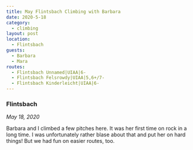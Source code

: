 ```yaml
---
title: May Flintsbach Climbing with Barbara
date: 2020-5-18
category:
  - climbing
layout: post
location:
  - Flintsbach
guests:
  - Barbara
  - Mara
routes:
  - Flintsbach Unnamed|UIAA|6-
  - Flintsbach Felsrowdy|UIAA|5,6+/7-
  - Flintsbach Kinderleicht|UIAA|6-
---
```


### Flintsbach

_May 18, 2020_

Barbara and I climbed a few pitches here. It was her first time on
rock in a long time. I was unfortunately rather blase about that and put
her on hard things! But we had fun on easier routes, too.
